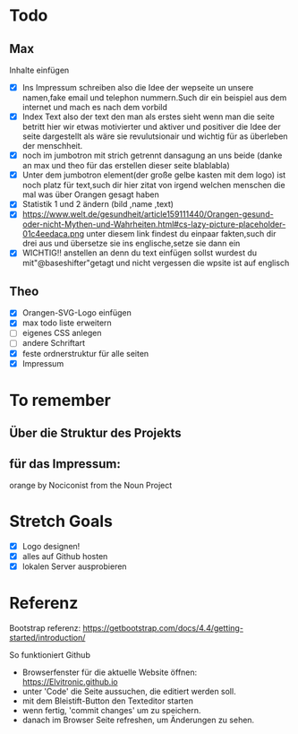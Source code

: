 # Todo
## Max
Inhalte einfügen
- [x] Ins Impressum schreiben also die Idee der wepseite un unsere namen,fake email und telephon nummern.Such dir ein beispiel aus dem internet und mach es nach dem vorbild
- [x] Index Text also der text den man als erstes sieht wenn man die seite betritt hier wir etwas motivierter und aktiver und positiver die Idee der seite dargestellt als wäre sie revulutsionair und wichtig für as überleben der menschheit.
- [x] noch im jumbotron mit strich getrennt dansagung an uns beide (danke an max und theo für das erstellen dieser seite blablabla)
- [x] Unter dem jumbotron element(der große gelbe kasten mit dem logo) ist noch platz für text,such dir hier zitat von irgend welchen menschen die mal was über Orangen gesagt haben
- [x] Statistik 1 und 2 ändern (bild ,name ,text)
- [x] https://www.welt.de/gesundheit/article159111440/Orangen-gesund-oder-nicht-Mythen-und-Wahrheiten.html#cs-lazy-picture-placeholder-01c4eedaca.png unter diesem link findest du einpaar fakten,such dir drei aus und übersetze sie ins englische,setze sie dann ein
- [x] WICHTIG!! anstellen an denn du text einfügen sollst wurdest du mit"@baseshifter"getagt und nicht vergessen die wpsite ist auf englisch

## Theo
- [x] Orangen-SVG-Logo einfügen
- [x] max todo liste erweitern
- [ ] eigenes CSS anlegen
- [ ] andere Schriftart
- [x] feste ordnerstruktur für alle seiten
- [x] Impressum

# To remember
## Über die Struktur des Projekts

## für das Impressum:
orange by Nociconist from the Noun Project

# Stretch Goals
- [x] Logo designen!
- [x] alles auf Github hosten
- [x] lokalen Server ausprobieren

# Referenz
Bootstrap referenz: https://getbootstrap.com/docs/4.4/getting-started/introduction/

So funktioniert Github
- Browserfenster für die aktuelle Website öffnen: https://Elvitronic.github.io
- unter 'Code' die Seite aussuchen, die editiert werden soll.
- mit dem Bleistift-Button den Texteditor starten
- wenn fertig, 'commit changes' um zu speichern.
- danach im Browser Seite refreshen, um Änderungen zu sehen.
